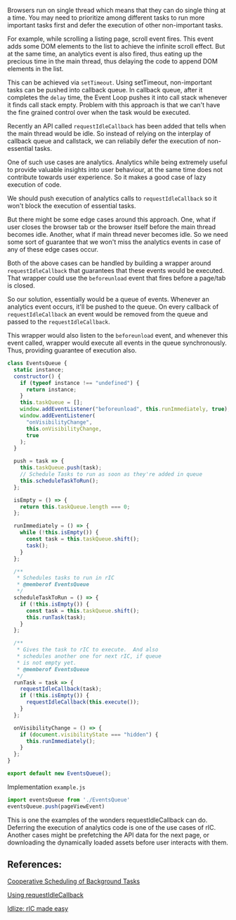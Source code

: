 Browsers run on single thread which means that they can do single thing at a time.
You may need to prioritize among different tasks to run more important tasks
first and defer the execution of other non-important tasks.
                    
For example, while scrolling a listing page, scroll event fires.  This event
adds some DOM elements to the list to achieve the infinite scroll effect. But at
the same time, an analytics event is also fired, thus eating up the precious time
in the main thread, thus delaying the code to append DOM elements in the list.

This can be achieved via `setTimeout`.  Using setTimeout, non-important tasks can be pushed into callback queue. In callback queue, after it completes the `delay` time, the Event Loop pushes it into call stack whenever it finds call stack empty.  Problem with this approach is that we can't have the fine grained control over when the task would be executed.

Recently an API called `requestIdleCallback` has been added that tells when the main thread would be idle.  So  instead of relying on the interplay of callback queue and callstack, we can reliabily defer the execution of non-essential tasks.

One of such use cases are analytics.  Analytics while being extremely useful
to provide valuable insights into user behaviour, at the same time does not 
contribute towards user experience.  So it makes a good case of lazy execution of code.

We should push execution of analytics calls to `requestIdleCallback` so it
won't block the execution of essential tasks.

But there might be some edge cases around this approach.  One, what if
user closes the browser tab or the browser itself before the main thread becomes
idle. Another, what if main thread never becomes idle. So we need some
sort of guarantee that we won't miss the analytics events in case of any of these
edge cases occur.

Both of the above cases can be handled by building a wrapper around `requestIdleCallback`
that guarantees that these events would be executed. That wrapper could use the `beforeunload`
event that fires before a page/tab is closed.

So our solution, essentially would be a queue of events.  Whenever an analytics
event occurs, it'll be pushed to the queue. On every callback of `requestIdleCallback` an event
would be removed from the queue and passed to the `requestIdleCallback`.
        
This wrapper would also listen to the `beforeunload` event, and whenever this event called, wrapper would execute all events in the queue synchronously. Thus, providing guarantee of execution also.

```js
class EventsQueue {
  static instance;
  constructor() {
    if (typeof instance !== "undefined") {
      return instance;
    }
    this.taskQueue = [];
    window.addEventListener("beforeunload", this.runImmediately, true);
    window.addEventListener(
      "onVisibilityChange",
      this.onVisibilityChange,
      true
    );
  }

  push = task => {
    this.taskQueue.push(task);
    // Schedule Tasks to run as soon as they're added in queue
    this.scheduleTaskToRun();
  };

  isEmpty = () => {
    return this.taskQueue.length === 0;
  };

  runImmediately = () => {
    while (!this.isEmpty()) {
      const task = this.taskQueue.shift();
      task();
    }
  };

  /**
   * Schedules tasks to run in rIC
   * @memberof EventsQueue
   */
  scheduleTaskToRun = () => {
    if (!this.isEmpty()) {
      const task = this.taskQueue.shift();
      this.runTask(task);
    }
  };

  /**
   * Gives the task to rIC to execute.  And also
   * schedules another one for next rIC, if queue
   * is not empty yet.
   * @memberof EventsQueue
   */
  runTask = task => {
    requestIdleCallback(task);
    if (!this.isEmpty()) {
      requestIdleCallback(this.execute());
    }
  };

  onVisibilityChange = () => {
    if (document.visibilityState === "hidden") {
      this.runImmediately();
    }
  };
}

export default new EventsQueue();

```
        
Implementation <code class="code">example.js</code>

```js
import eventsQueue from './EventsQueue'
eventsQueue.push(pageViewEvent)
```
This is one the examples of the wonders requestIdleCallback can do.
Deferring the execution of analytics code is one of the use cases of rIC. 
Another cases might be prefetching the API data for the next page, or downloading
the dynamically loaded assets before user interacts with them.

## References:
[Cooperative Scheduling of Background Tasks](https://www.w3.org/TR/requestidlecallback/)

[Using requestIdleCallback](https://developers.google.com/web/updates/2015/08/using-requestidlecallback)

[Idlize: rIC made easy](https://github.com/GoogleChromeLabs/idlize)
